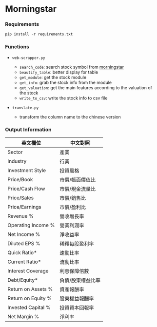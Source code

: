# Morningstar

### Requirements

```python
pip install -r requirements.txt
```

### Functions

- `web-scrapper.py`
  - `search_code`: search stock symbol from [morningstar](https://www.morningstar.com/)
  - `beautify_table`: better display for table
  - `get_module`: get the stock module
  - `get_info`: grab the stock info from the module
  - `get_valuation`: get the main features according to the valuation of the stock
  - `write_to_csv`: write the stock info to csv file

- `translate.py`
  - transform the column name to the chinese version


### Output Information

| 英文欄位 | 中文對照 |
|---|---|
|Sector | 產業 |
|Industry | 行業 |
|Investment Style | 投資風格 |
|Price/Book | 市價/帳面價值比 |
|Price/Cash Flow | 市價/現金流量比 |
|Price/Sales | 市價/銷售比 |
|Price/Earnings | 市價/盈利比 |
|Revenue % | 營收增長率 |
|Operating Income % | 營業利潤率 |
|Net Income % | 淨收益率 |
|Diluted EPS % | 稀釋每股盈利率 |
|Quick Ratio* | 速動比率 |
|Current Ratio* | 流動比率 |
|Interest Coverage | 利息保障倍數 |
|Debt/Equity* | 負債/股東權益比率 |
|Return on Assets % | 資產報酬率 |
|Return on Equity % | 股東權益報酬率 |
|Invested Capital % | 投資資本回報率 |
|Net Margin % | 淨利率 |